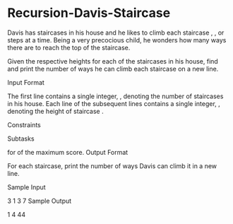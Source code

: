 # Recursion-Davis-Staircase

Davis has  staircases in his house and he likes to climb each staircase , , or  steps at a time. Being a very precocious child, he wonders how many ways there are to reach the top of the staircase.

Given the respective heights for each of the  staircases in his house, find and print the number of ways he can climb each staircase on a new line.

Input Format

The first line contains a single integer, , denoting the number of staircases in his house. 
Each line  of the  subsequent lines contains a single integer, , denoting the height of staircase .

Constraints

Subtasks

 for  of the maximum score.
Output Format

For each staircase, print the number of ways Davis can climb it in a new line.

Sample Input

3
1
3
7
Sample Output

1
4
44
